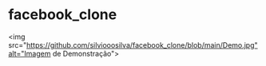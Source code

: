 # facebook_clone
<img src="https://github.com/silviooosilva/facebook_clone/blob/main/Demo.jpg"alt="Imagem de Demonstração">
